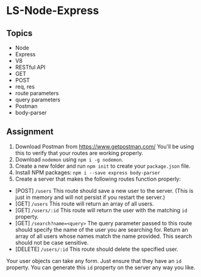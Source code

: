 # LS-Node-Express

## Topics

* Node
* Express
* V8
* RESTful API
* GET
* POST
* req, res
* route parameters
* query parameters
* Postman
* body-parser

## Assignment

1. Download Postman from https://www.getpostman.com/  You'll be using this to verify that your routes are working properly.
2. Download `nodemon` using `npm i -g nodemon`.
3. Create a new folder and run `npm init` to create your `package.json` file.
4. Install NPM packages: `npm i --save express body-parser`
5. Create a server that makes the following routes function properly:

* [POST] `/users` This route should save a new user to the server. (This is just in memory and will not persist if you restart the server.)
* [GET] `/users` This route will return an array of all users.
* [GET] `/users/:id` This route will return the user with the matching `id` property.
* [GET] `/search?name=<query>` The query parameter passed to this route should specify the name of the user you are searching for.  Return an array of all users whose names match the name provided.  This search should not be case sensitive.
* [DELETE] `/users/:id` This route should delete the specified user.

Your user objects can take any form.  Just ensure that they have an `id` property.  You can generate this `id` property on the server any way you like.
